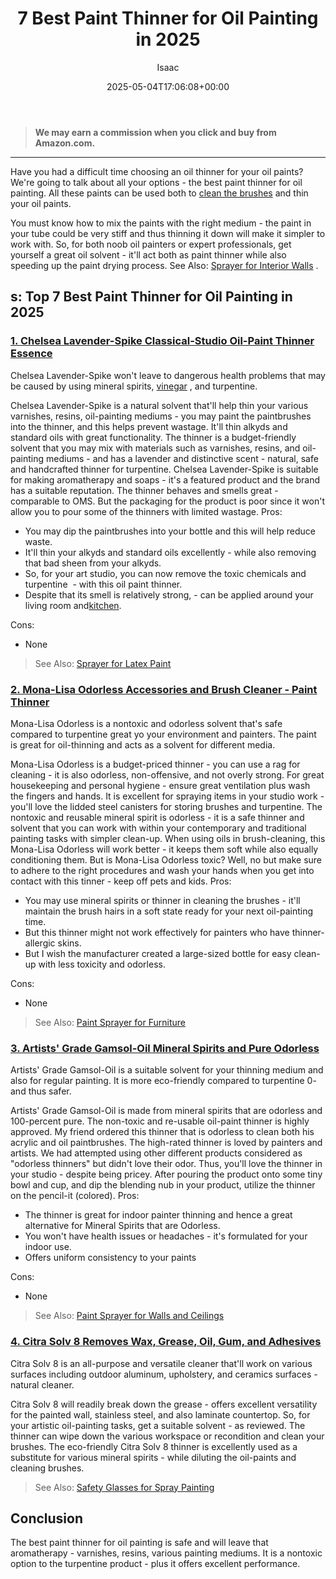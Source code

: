 ﻿---
author: Isaac
layout: post
title: 7 Best Paint Thinner for Oil Painting in 2025
date: '2025-05-04T17:06:08+00:00'
categories:
- Paint
tags: []
slug: /best-paint-thinner-for-oil-painting/
lastmod: 2025-05-07T12:21:24+03:00
---
> **We may earn a commission when you click and buy from Amazon.com.**
>

---
Have you had a difficult time choosing an oil thinner for your oil paints? We're going to talk about all your options - the best paint thinner for oil painting. All these paints can be used both to
[clean the brushes](https://pestpolicy.com/best-paint-brushes-for-edging/)
and thin your oil paints.

You must know how to mix the paints with the right medium - the paint in your tube could be very stiff and thus thinning it down will make it simpler to work with.
So, for both noob oil painters or expert professionals, get yourself a great oil solvent - it'll act both as paint thinner while also speeding up the paint drying process.
See Also:
[Sprayer for Interior Walls](https://pestpolicy.com/best-paint-sprayer-for-interior-walls/)
.
## s: Top 7 Best Paint Thinner for Oil Painting in 2025
### [1. Chelsea Lavender-Spike Classical-Studio Oil-Paint Thinner Essence](https://www.amazon.com/dp/B00N1EFQGK/?tag=p-policy-20)
Chelsea Lavender-Spike won't leave to dangerous
health problems that may be caused by using mineral spirits,
[vinegar](https://pestpolicy.com/does-vinegar-remove-paint/)
, and
turpentine.

Chelsea Lavender-Spike is a
natural solvent that'll help thin your various varnishes, resins, oil-painting mediums - you may paint the paintbrushes into the thinner, and this helps prevent wastage.
It'll thin alkyds and standard oils with great functionality.
The thinner is a budget-friendly solvent that you may mix with materials such as varnishes, resins, and oil-painting mediums - and has a lavender and distinctive scent - natural, safe and handcrafted thinner for turpentine.
Chelsea Lavender-Spike is suitable for making aromatherapy and soaps - it's a featured product and the brand has a suitable reputation.
The thinner behaves and smells great - comparable to OMS. But the packaging for the product is poor since it won't allow you to pour some of the thinners with limited wastage.
Pros:
- You may dip the paintbrushes into your bottle and this will help reduce waste.
- It'll thin your alkyds and standard oils excellently - while also removing that bad sheen from your alkyds.
- So, for your art studio, you can now remove the toxic chemicals and turpentine  - with this oil paint thinner.
- Despite that its smell is relatively strong, - can be applied around your living room and[kitchen](https://pestpolicy.com/best-paint-for-kitchen-cabinets/).

Cons:
- None

> See Also:
> [Sprayer for Latex Paint](https://pestpolicy.com/best-sprayer-for-latex-paint/)
### [2. Mona-Lisa Odorless Accessories and Brush Cleaner - Paint Thinner](https://www.amazon.com/dp/B002646NBS/?tag=p-policy-20)
Mona-Lisa Odorless is a nontoxic and odorless solvent that's safe compared to turpentine great yo your environment and painters. The paint is great for oil-thinning and acts as a solvent for different media.

Mona-Lisa Odorless is a budget-priced thinner - you can use a rag for cleaning - it is also odorless, non-offensive, and not overly strong.
For great housekeeping and personal hygiene - ensure great ventilation plus wash the fingers and hands.
It is excellent for spraying items in your studio work - you'll love the lidded steel canisters for storing brushes and turpentine.
The nontoxic and reusable mineral spirit is odorless - it is a safe thinner and solvent that you can work with within your contemporary and traditional painting tasks with simpler clean-up.
When using oils in brush-cleaning, this Mona-Lisa Odorless will work better - it keeps them soft while also equally conditioning them.
But is Mona-Lisa Odorless toxic? Well, no but make sure to adhere to the right
procedures and wash your hands when you get into contact with this tinner - keep off
pets and kids.
Pros:
- You may use mineral spirits or thinner in cleaning the brushes - it'll maintain the brush hairs in a soft state ready for your next oil-painting time.
- But this thinner might not work effectively for painters who have thinner-allergic skins.
- But I wish the manufacturer created a large-sized bottle for easy clean-up with less toxicity and odorless.

Cons:
- None

> See Also:
> [Paint Sprayer for Furniture](https://pestpolicy.com/best-paint-sprayer-for-furniture/)
### [3. Artists' Grade Gamsol-Oil Mineral Spirits and Pure Odorless](https://www.amazon.com/dp/B0006IKCHW/?tag=p-policy-20)
Artists' Grade Gamsol-Oil is a suitable solvent for your
thinning medium and also for regular painting. It is more eco-friendly compared to turpentine 0- and thus safer.

Artists' Grade Gamsol-Oil is made from
mineral spirits that are odorless and 100-percent pure. The
non-toxic and re-usable oil-paint thinner is highly approved.
My friend ordered this thinner that is odorless to clean both his acrylic and oil paintbrushes. The high-rated thinner is loved by painters and artists.
We had attempted using other different products considered as "odorless thinners" but didn't love their odor. Thus, you'll love the thinner in your studio - despite being pricey.
After pouring the product onto some tiny bowl and cup, and dip the blending nub in your product, utilize the thinner on the pencil-it (colored).
Pros:
- The thinner is great for indoor painter thinning and hence a great alternative for Mineral Spirits that are Odorless.
- You won't have health issues or headaches - it's formulated for your indoor use.
- Offers uniform consistency to your paints

Cons:
- None

> See Also:
> [Paint Sprayer for Walls and Ceilings](https://pestpolicy.com/best-paint-sprayer-for-walls-and-ceilings/)
### [4. Citra Solv 8 Removes Wax, Grease, Oil, Gum, and Adhesives](https://www.amazon.com/dp/B00MC6E1AA/?tag=p-policy-20)
Citra Solv 8 is an all-purpose and versatile cleaner that'll work on various surfaces including outdoor aluminum, upholstery, and ceramics surfaces - natural cleaner.

Citra Solv 8 will readily break down the grease - offers excellent versatility for the painted wall, stainless steel, and also laminate countertop.
So, for your artistic oil-painting tasks, get a suitable solvent - as reviewed. The thinner can wipe down the various workspace or recondition and clean your brushes.
The eco-friendly Citra Solv 8 thinner is excellently used as a substitute for various mineral spirits - while diluting the oil-paints and cleaning brushes.
> See Also:
> [Safety Glasses for Spray Painting](https://pestpolicy.com/best-safety-glasses-for-spray-painting/)
## Conclusion
The best paint thinner for oil painting is safe and will leave that
aromatherapy - varnishes, resins, various painting mediums.
It is a nontoxic option to the turpentine product - plus it offers excellent performance.
